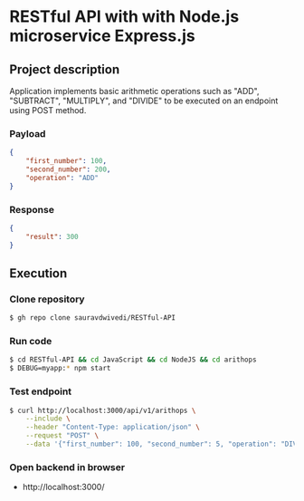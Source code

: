 # RESTful API with with Node.js microservice Express.js

## Project description

Application implements basic arithmetic operations such as "ADD", "SUBTRACT", "MULTIPLY", and "DIVIDE" to be executed on an endpoint using POST method.

### Payload
```json
{
    "first_number": 100, 
    "second_number": 200, 
    "operation": "ADD"
}
```

### Response
```json
{
    "result": 300
}
```

## Execution

### Clone repository  

```bash
$ gh repo clone sauravdwivedi/RESTful-API
```

### Run code
  
```bash
$ cd RESTful-API && cd JavaScript && cd NodeJS && cd arithops
$ DEBUG=myapp:* npm start
```

### Test endpoint

```bash
$ curl http://localhost:3000/api/v1/arithops \
    --include \
    --header "Content-Type: application/json" \
    --request "POST" \
    --data '{"first_number": 100, "second_number": 5, "operation": "DIVIDE"}'
```

### Open backend in browser

- http://localhost:3000/
